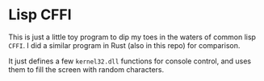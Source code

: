 # Lisp CFFI

This is just a little toy program to dip my toes in the 
waters of common lisp `CFFI`.  I did a similar program in 
Rust (also in this repo) for comparison.

It just defines a few `kernel32.dll` functions for console
control, and uses them to fill the screen with random 
characters.
